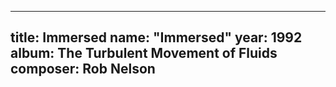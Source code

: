 
---
title: Immersed
name: "Immersed"
year:  1992
album: The Turbulent Movement of Fluids
composer: Rob Nelson
---
